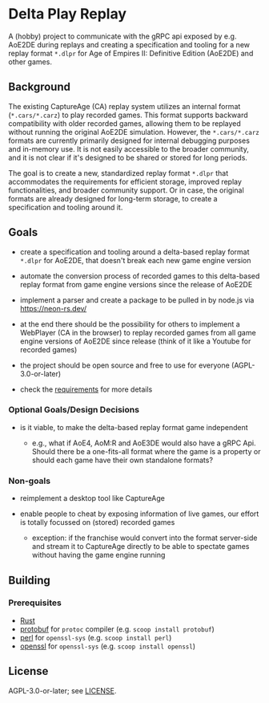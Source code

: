 # Delta Play Replay

A (hobby) project to communicate with the gRPC api exposed by e.g. AoE2DE during
replays and creating a specification and tooling for a new replay format
`*.dlpr` for Age of Empires II: Definitive Edition (AoE2DE) and other games.

## Background

The existing CaptureAge (CA) replay system utilizes an internal format
(`*.cars/*.carz`) to play recorded games. This format supports backward
compatibility with older recorded games, allowing them to be replayed without
running the original AoE2DE simulation. However, the `*.cars/*.carz` formats are
currently primarily designed for internal debugging purposes and in-memory use.
It is not easily accessible to the broader community, and it is not clear if
it's designed to be shared or stored for long periods.

The goal is to create a new, standardized replay format `*.dlpr` that
accommodates the requirements for efficient storage, improved replay
functionalities, and broader community support. Or in case, the original formats
are already designed for long-term storage, to create a specification and
tooling around it.

## Goals

- create a specification and tooling around a delta-based replay format `*.dlpr`
  for AoE2DE, that doesn't break each new game engine version

- automate the conversion process of recorded games to this delta-based replay
  format from game engine versions since the release of AoE2DE

- implement a parser and create a package to be pulled in by node.js via
  <https://neon-rs.dev/>

- at the end there should be the possibility for others to implement a WebPlayer
  (CA in the browser) to replay recorded games from all game engine versions of
  AoE2DE since release (think of it like a Youtube for recorded games)

- the project should be open source and free to use for everyone
  (AGPL-3.0-or-later)

- check the [requirements](./docs/requirements.md) for more details

### Optional Goals/Design Decisions

- is it viable, to make the delta-based replay format game independent

  - e.g., what if AoE4, AoM:R and AoE3DE would also have a gRPC Api. Should
    there be a one-fits-all format where the game is a property or should each
    game have their own standalone formats?

### Non-goals

- reimplement a desktop tool like CaptureAge

- enable people to cheat by exposing information of live games, our effort is
  totally focussed on (stored) recorded games

  - exception: if the franchise would convert into the format server-side and
    stream it to CaptureAge directly to be able to spectate games without having
    the game engine running

## Building

### Prerequisites

- [Rust](https://www.rust-lang.org/tools/install)
- [protobuf](https://github.com/google/protobuf) for `protoc` compiler (e.g.
  `scoop install protobuf`)
- [perl](https://www.perl.org/get.html) for `openssl-sys` (e.g.
  `scoop install perl`)
- [openssl](https://www.openssl.org/source/) for `openssl-sys` (e.g.
  `scoop install openssl`)

## License

AGPL-3.0-or-later; see [LICENSE](./LICENSE).
